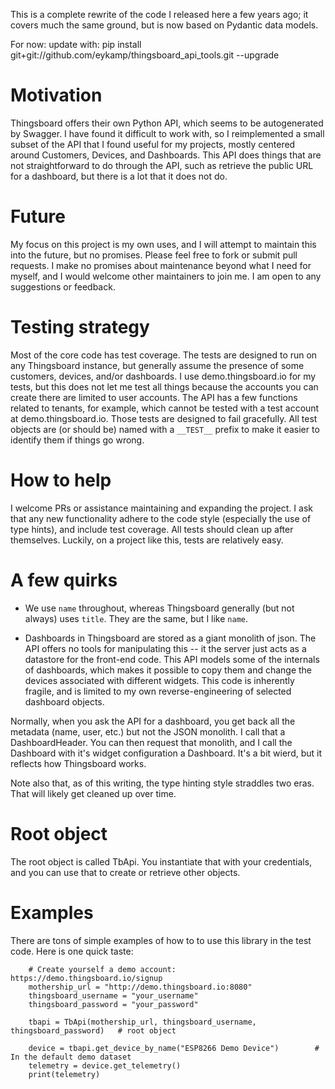 This is a complete rewrite of the code I released here a few years ago; it covers much the same ground, but is now based on Pydantic data models.

For now: update with: pip install git+git://github.com/eykamp/thingsboard_api_tools.git --upgrade

# Motivation
Thingsboard offers their own Python API, which seems to be autogenerated by Swagger.  I have found it difficult to work with, so I reimplemented a small subset of the API that I found useful for my projects, mostly centered around Customers, Devices, and Dashboards.  This API does things that are not straightforward to do through the API, such as retrieve the public URL for a dashboard, but there is a lot that it does not do.

# Future
My focus on this project is my own uses, and I will attempt to maintain this into the future, but no promises.  Please feel free to fork or submit pull requests.  I make no promises about maintenance beyond what I need for myself, and I would welcome other maintainers to join me.  I am open to any suggestions or feedback.

# Testing strategy
Most of the core code has test coverage.  The tests are designed to run on any Thingsboard instance, but generally assume the presence of some customers, devices, and/or dashboards.  I use demo.thingsboard.io for my tests, but this does not let me test all things because the accounts you can create there are limited to user accounts.  The API has a few functions related to tenants, for example, which cannot be tested with a test account at demo.thingsboard.io.  Those tests are designed to fail gracefully.  All test objects are (or should be) named with a `__TEST__` prefix to make it easier to identify them if things go wrong.

# How to help
I welcome PRs or assistance maintaining and expanding the project.  I ask that any new functionality adhere to the code style (especially the use of type hints), and include test coverage.  All tests should clean up after themselves.  Luckily, on a project like this, tests are relatively easy.

# A few quirks
* We use `name` throughout, whereas Thingsboard generally (but not always) uses `title`.  They are the same, but I like `name`.

* Dashboards in Thingsboard are stored as a giant monolith of json.  The API offers no tools for manipulating this -- it the server just acts as a datastore for the front-end code.  This API models some of the internals of dashboards, which makes it possible to copy them and change the devices associated with different widgets.  This code is inherently fragile, and is limited to my own reverse-engineering of selected dashboard objects.

Normally, when you ask the API for a dashboard, you get back all the metadata (name, user, etc.) but not the JSON monolith.  I call that a DashboardHeader.  You can then request that monolith, and I call the Dashboard with it's widget configuration a Dashboard.  It's a bit wierd, but it reflects how Thingsboard works.

Note also that, as of this writing, the type hinting style straddles two eras.  That will likely get cleaned up over time.

# Root object
The root object is called TbApi.  You instantiate that with your credentials, and you can use that to create or retrieve other objects.

# Examples
There are tons of simple examples of how to to use this library in the test code.  Here is one quick taste:

```
    # Create yourself a demo account: https://demo.thingsboard.io/signup
    mothership_url = "http://demo.thingsboard.io:8080"
    thingsboard_username = "your_username"
    thingsboard_password = "your_password"

    tbapi = TbApi(mothership_url, thingsboard_username, thingsboard_password)   # root object

    device = tbapi.get_device_by_name("ESP8266 Demo Device")        # In the default demo dataset
    telemetry = device.get_telemetry()
    print(telemetry)
```
